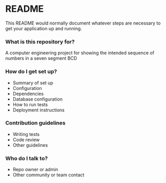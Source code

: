 # README #

This README would normally document whatever steps are necessary to get your application up and running.

### What is this repository for? ###

A computer engineering project for showing the intended sequence of numbers in a seven segment BCD

### How do I get set up? ###

* Summary of set up
* Configuration
* Dependencies
* Database configuration
* How to run tests
* Deployment instructions

### Contribution guidelines ###

* Writing tests
* Code review
* Other guidelines

### Who do I talk to? ###

* Repo owner or admin
* Other community or team contact